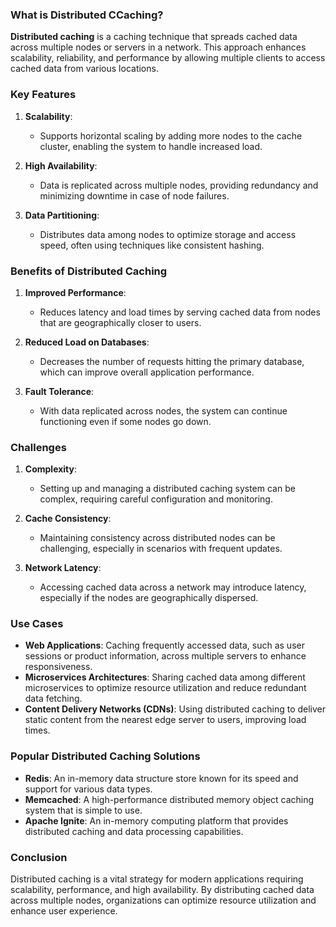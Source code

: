 ### What is Distributed CCaching?

**Distributed caching** is a caching technique that spreads cached data across multiple nodes or servers in a network. This approach enhances scalability, reliability, and performance by allowing multiple clients to access cached data from various locations.

### Key Features

1. **Scalability**:
   - Supports horizontal scaling by adding more nodes to the cache cluster, enabling the system to handle increased load.

2. **High Availability**:
   - Data is replicated across multiple nodes, providing redundancy and minimizing downtime in case of node failures.

3. **Data Partitioning**:
   - Distributes data among nodes to optimize storage and access speed, often using techniques like consistent hashing.

### Benefits of Distributed Caching

1. **Improved Performance**:
   - Reduces latency and load times by serving cached data from nodes that are geographically closer to users.

2. **Reduced Load on Databases**:
   - Decreases the number of requests hitting the primary database, which can improve overall application performance.

3. **Fault Tolerance**:
   - With data replicated across nodes, the system can continue functioning even if some nodes go down.

### Challenges

1. **Complexity**:
   - Setting up and managing a distributed caching system can be complex, requiring careful configuration and monitoring.

2. **Cache Consistency**:
   - Maintaining consistency across distributed nodes can be challenging, especially in scenarios with frequent updates.

3. **Network Latency**:
   - Accessing cached data across a network may introduce latency, especially if the nodes are geographically dispersed.

### Use Cases

- **Web Applications**: Caching frequently accessed data, such as user sessions or product information, across multiple servers to enhance responsiveness.
- **Microservices Architectures**: Sharing cached data among different microservices to optimize resource utilization and reduce redundant data fetching.
- **Content Delivery Networks (CDNs)**: Using distributed caching to deliver static content from the nearest edge server to users, improving load times.

### Popular Distributed Caching Solutions

- **Redis**: An in-memory data structure store known for its speed and support for various data types.
- **Memcached**: A high-performance distributed memory object caching system that is simple to use.
- **Apache Ignite**: An in-memory computing platform that provides distributed caching and data processing capabilities.

### Conclusion

Distributed caching is a vital strategy for modern applications requiring scalability, performance, and high availability. By distributing cached data across multiple nodes, organizations can optimize resource utilization and enhance user experience.